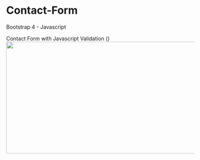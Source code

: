 # Contact-Form
Bootstrap 4 - Javascript

Contact Form with Javascript Validation
(<img src="https://i.imgur.com/8OFyoky.jpg" align="left" height="300" width="600" >)

